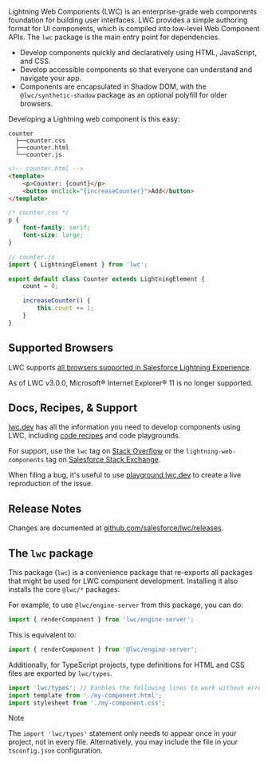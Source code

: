 Lightning Web Components (LWC) is an enterprise-grade web components foundation for building user interfaces. LWC provides a simple authoring format for UI components, which is compiled into low-level Web Component APIs. The `lwc` package is the main entry point for dependencies.

-   Develop components quickly and declaratively using HTML, JavaScript, and CSS.
-   Develop accessible components so that everyone can understand and navigate your app.
-   Components are encapsulated in Shadow DOM, with the `@lwc/synthetic-shadow` package as an optional polyfill for older browsers.

Developing a Lightning web component is this easy:

```ascii
counter
  ├──counter.css
  ├──counter.html
  └──counter.js
```

```html
<!-- counter.html -->
<template>
    <p>Counter: {count}</p>
    <button onclick="{increaseCounter}">Add</button>
</template>
```

```css
/* counter.css */
p {
    font-family: serif;
    font-size: large;
}
```

```javascript
// counter.js
import { LightningElement } from 'lwc';

export default class Counter extends LightningElement {
    count = 0;

    increaseCounter() {
        this.count += 1;
    }
}
```

## Supported Browsers

LWC supports [all browsers supported in Salesforce Lightning Experience](https://help.salesforce.com/s/articleView?id=sf.getstart_browsers_sfx.htm&type=5).

As of LWC v3.0.0, Microsoft® Internet Explorer® 11 is no longer supported.

## Docs, Recipes, & Support

[lwc.dev](https://lwc.dev) has all the information you need to develop components using LWC, including [code recipes](https://recipes.lwc.dev/) and code playgrounds.

For support, use the `lwc` tag on [Stack Overflow](https://stackoverflow.com/questions/tagged/lwc) or the `lightning-web-components` tag on [Salesforce Stack Exchange](https://salesforce.stackexchange.com/questions/tagged/lightning-web-components).

When filing a bug, it's useful to use [playground.lwc.dev](https://playground.lwc.dev/) to create a live reproduction of the issue.

## Release Notes

Changes are documented at [github.com/salesforce/lwc/releases](https://github.com/salesforce/lwc/releases).

## The `lwc` package

This package (`lwc`) is a convenience package that re-exports all packages that might be used for LWC component development. Installing it also installs the core `@lwc/*` packages.

For example, to use `@lwc/engine-server` from this package, you can do:

```js
import { renderComponent } from 'lwc/engine-server';
```

This is equivalent to:

```js
import { renderComponent } from '@lwc/engine-server';
```

Additionally, for TypeScript projects, type definitions for HTML and CSS files are exported by `lwc/types`.

```ts
import 'lwc/types'; // Eanbles the following lines to work without errors
import template from './my-component.html';
import stylesheet from './my-component.css';
```

> [!NOTE]
> The `import 'lwc/types'` statement only needs to appear once in your project, not in every file. Alternatively, you may include the file in your `tsconfig.json` configuration.
